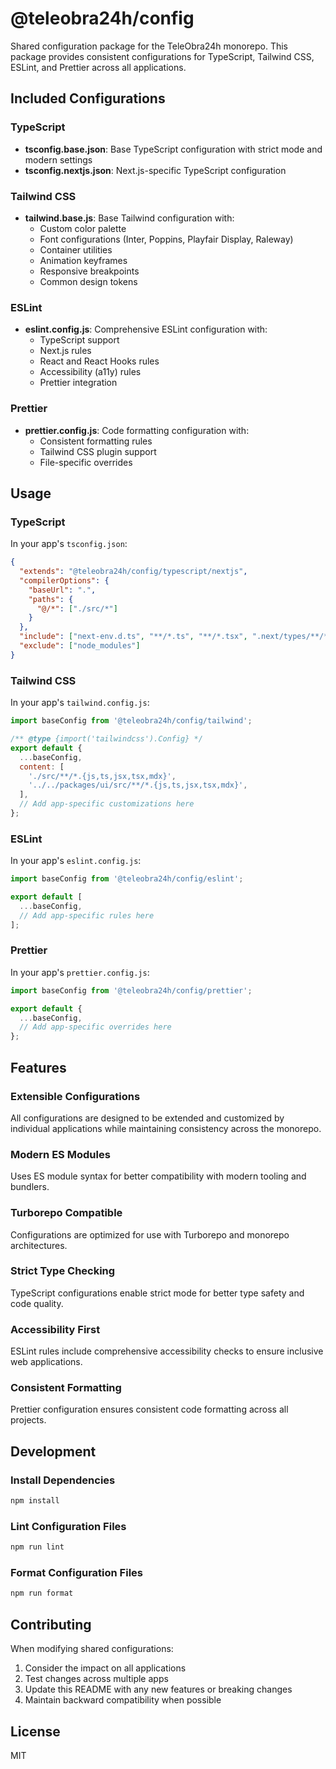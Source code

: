 # @teleobra24h/config

Shared configuration package for the TeleObra24h monorepo. This package provides consistent configurations for TypeScript, Tailwind CSS, ESLint, and Prettier across all applications.

## Included Configurations

### TypeScript

- **tsconfig.base.json**: Base TypeScript configuration with strict mode and modern settings
- **tsconfig.nextjs.json**: Next.js-specific TypeScript configuration

### Tailwind CSS

- **tailwind.base.js**: Base Tailwind configuration with:
  - Custom color palette
  - Font configurations (Inter, Poppins, Playfair Display, Raleway)
  - Container utilities
  - Animation keyframes
  - Responsive breakpoints
  - Common design tokens

### ESLint

- **eslint.config.js**: Comprehensive ESLint configuration with:
  - TypeScript support
  - Next.js rules
  - React and React Hooks rules
  - Accessibility (a11y) rules
  - Prettier integration

### Prettier

- **prettier.config.js**: Code formatting configuration with:
  - Consistent formatting rules
  - Tailwind CSS plugin support
  - File-specific overrides

## Usage

### TypeScript

In your app's `tsconfig.json`:

```json
{
  "extends": "@teleobra24h/config/typescript/nextjs",
  "compilerOptions": {
    "baseUrl": ".",
    "paths": {
      "@/*": ["./src/*"]
    }
  },
  "include": ["next-env.d.ts", "**/*.ts", "**/*.tsx", ".next/types/**/*.ts"],
  "exclude": ["node_modules"]
}
```

### Tailwind CSS

In your app's `tailwind.config.js`:

```js
import baseConfig from '@teleobra24h/config/tailwind';

/** @type {import('tailwindcss').Config} */
export default {
  ...baseConfig,
  content: [
    './src/**/*.{js,ts,jsx,tsx,mdx}',
    '../../packages/ui/src/**/*.{js,ts,jsx,tsx,mdx}',
  ],
  // Add app-specific customizations here
};
```

### ESLint

In your app's `eslint.config.js`:

```js
import baseConfig from '@teleobra24h/config/eslint';

export default [
  ...baseConfig,
  // Add app-specific rules here
];
```

### Prettier

In your app's `prettier.config.js`:

```js
import baseConfig from '@teleobra24h/config/prettier';

export default {
  ...baseConfig,
  // Add app-specific overrides here
};
```

## Features

### Extensible Configurations

All configurations are designed to be extended and customized by individual applications while maintaining consistency across the monorepo.

### Modern ES Modules

Uses ES module syntax for better compatibility with modern tooling and bundlers.

### Turborepo Compatible

Configurations are optimized for use with Turborepo and monorepo architectures.

### Strict Type Checking

TypeScript configurations enable strict mode for better type safety and code quality.

### Accessibility First

ESLint rules include comprehensive accessibility checks to ensure inclusive web applications.

### Consistent Formatting

Prettier configuration ensures consistent code formatting across all projects.

## Development

### Install Dependencies

```bash
npm install
```

### Lint Configuration Files

```bash
npm run lint
```

### Format Configuration Files

```bash
npm run format
```

## Contributing

When modifying shared configurations:

1. Consider the impact on all applications
2. Test changes across multiple apps
3. Update this README with any new features or breaking changes
4. Maintain backward compatibility when possible

## License

MIT
